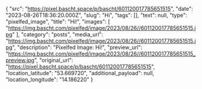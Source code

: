 {
  "src": "https://pixel.bascht.space/p/bascht/601120017785651515",
  "date": "2023-08-26T18:36:20.000Z",
  "slug": "Hi",
  "tags": [],
  "text": null,
  "type": "pixelfed_image",
  "title": "Hi!",
  "images": [
    "https://img.bascht.com/pixelfed/image/2023/08/26//601120017785651515.jpg"
  ],
  "category": "posts",
  "media_url": "https://img.bascht.com/pixelfed/image/2023/08/26//601120017785651515.jpg",
  "description": "Pixelfed Image: Hi!",
  "preview_url": "https://img.bascht.com/pixelfed/image/2023/08/26//601120017785651515_preview.jpg",
  "original_url": "https://pixel.bascht.space/p/bascht/601120017785651515",
  "location_latitude": "53.669720",
  "additional_payload": null,
  "location_longitude": "14.186220"
}
